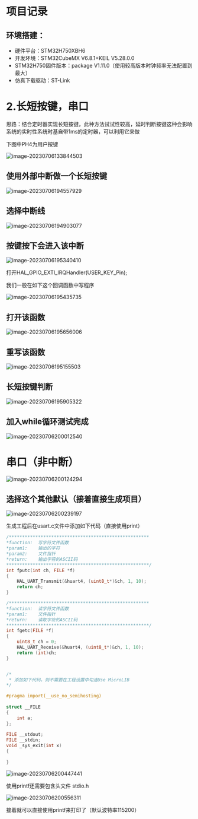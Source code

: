 # 项目记录

## 环境搭建：

- 硬件平台：STM32H750XBH6
- 开发环境：STM32CubeMX V6.8.1+KEIL V5.28.0.0
- STM32H750固件版本：package V1.11.0（使用较高版本时钟频率无法配置到最大）
- 仿真下载驱动：ST-Link



# 2.长短按键，串口

思路：结合定时器实现长短按键，此种方法试试性较高，延时判断按键这种会影响系统的实时性系统时基自带1ms的定时器，可以利用它来做  

下图中PH4为用户按键

![image-20230706133844503](pic/image-20230706133844503.png)

## 使用外部中断做一个长短按键

![image-20230706194557929](pic/image-20230706194557929.png)

## 选择中断线

![image-20230706194903077](pic/image-20230706194903077.png)

## 按键按下会进入该中断

![image-20230706195340410](pic/image-20230706195340410.png)

打开HAL_GPIO_EXTI_IRQHandler(USER_KEY_Pin);

我们一般在如下这个回调函数中写程序

![image-20230706195435735](pic/image-20230706195435735.png)

## 打开该函数

![image-20230706195656006](pic/image-20230706195656006.png)

## 重写该函数

![image-20230706195155503](pic/image-20230706195155503.png)

## 长短按键判断

![image-20230706195905322](pic/image-20230706195905322.png)

## 加入while循环测试完成

![image-20230706200012540](pic/image-20230706200012540.png)

# 串口（非中断）

![image-20230706200124294](pic/image-20230706200124294.png)

## 选择这个其他默认（接着直接生成项目）

![image-20230706200239197](pic/image-20230706200239197.png)

生成工程后在usart.c文件中添加如下代码（直接使用print）

```c
/*****************************************************
*function:	写字符文件函数
*param1:	输出的字符
*param2:	文件指针
*return:	输出字符的ASCII码
******************************************************/
int fputc(int ch, FILE *f)
{
	HAL_UART_Transmit(&huart4, (uint8_t*)&ch, 1, 10);
	return ch;
}

/*****************************************************
*function:	读字符文件函数
*param1:	文件指针
*return:	读取字符的ASCII码
******************************************************/
int fgetc(FILE *f)
{
    uint8_t ch = 0;
    HAL_UART_Receive(&huart4, (uint8_t*)&ch, 1, 10);
    return (int)ch;
}


/*
 * 添加如下代码，则不需要在工程设置中勾选Use MicroLIB
*/

#pragma import(__use_no_semihosting)
 
struct __FILE
{
	int a;
};
 
FILE __stdout;
FILE __stdin;
void _sys_exit(int x)
{
	
}

```

![image-20230706200447441](pic/image-20230706200447441.png)

使用printf还需要包含头文件 stdio.h

![image-20230706200556311](pic/image-20230706200556311.png)

接着就可以直接使用printf来打印了（默认波特率115200）

